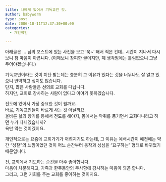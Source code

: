```yaml
---
title: 나에게 있어서 기독교란 것.
author: babyworm
type: post
date: 2006-10-11T12:37:30+00:00
categories:
  - 개인적인

---
```

아래글은 &#8230; 님의 포스트에 있는 사진을 보고 &#8216;욱~&#8217; 해서 적은 건데.. 시간이 지나서 다시보니 참 마음이 아픕니다. (이제보니 창피한 글이지만, 제 생각임에는 틀림없으니 그냥 두어야겠습니다.)

기독교인이라는 것이 지탄 받는데는 충분히 그 이유가 있다는 것을 너무나도 잘 알고 있으니 반박하고 싶지도 않습니다.  
단지, 많은 사람들은 선의로 교회를 다닙니다.  
하지만, 교회로 장사하는 사람이 없다고 이야기 못하겠습니다. 

전도에 있어서 가장 중요한 것이 뭘까요..  
바로, 기독교인들이 바르게 사는 것 아닐까요.  
올바른 삶의 향기를 통해서 전도를 해야지, 몸에서는 악취를 풍기면서 교회다니라고 하면 누가 다니겠습니까?  
욕만 먹는 것이겠지요. 

개인적으로는 요즘에 교회가기가 꺼려지기도 하는데, 그 이유는 예배시간이 예전에는 약간 &#8220;성찰&#8221;의 느낌이었던 것이 어느 순간부터 동작과 성심을 &#8220;요구하는&#8221; 형태로 바뀌었기 때문입니다. 

전, 교회에서 기도하는 순간을 아주 좋아합니다.  
마음이 차분해지고, 가족과 한주동안의 무사함에 감사하는 마음이 되곤 합니다.  
그리고, 그런 기회를 주는 교회를 좋아하는 것이지요.
